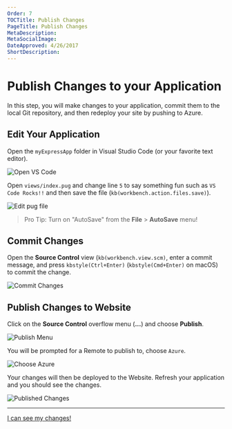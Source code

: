 ```yaml
---
Order: 7
TOCTitle: Publish Changes
PageTitle: Publish Changes
MetaDescription:
MetaSocialImage:
DateApproved: 4/26/2017
ShortDescription:
---
```

# Publish Changes to your Application

In this step, you will make changes to your application, commit them to the local Git repository, and then redeploy your site by pushing to Azure.

## Edit Your Application

Open the `myExpressApp` folder in Visual Studio Code (or your favorite text editor).

![Open VS Code](nodejs-deployment_openvscode.png)

Open `views/index.pug` and change line `5` to say something fun such as `VS Code Rocks!!` and then save the file (`kb(workbench.action.files.save)`).

![Edit pug file](nodejs-deployment_editpugfile.png)

> Pro Tip: Turn on "AutoSave" from the **File** > **AutoSave** menu!

## Commit Changes

Open the **Source Control** view (`kb(workbench.view.scm)`, enter a commit message, and press `kbstyle(Ctrl+Enter)` (`kbstyle(Cmd+Enter)` on macOS) to commit the change.

![Commit Changes](nodejs-deployment_commitchanges.png)

## Publish Changes to Website

Click on the **Source Control** overflow menu (**...**) and choose **Publish**.

![Publish Menu](nodejs-deployment_publishmenu.png)

You will be prompted for a Remote to publish to, choose `Azure`.

![Choose Azure](nodejs-deployment_chooseazure.png)

Your changes will then be deployed to the Website. Refresh your application and you should see the changes.

![Published Changes](nodejs-deployment_vscoderocks.png)

----

<a class="tutorial-next-btn" href="/tutorials/nodejs-deployment/extensions">I can see my changes!</a>